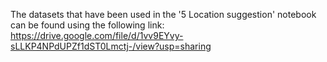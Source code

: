 The datasets that have been used in the '5 Location suggestion' notebook can be found using the following link:
https://drive.google.com/file/d/1vv9EYvy-sLLKP4NPdUPZf1dST0Lmctj-/view?usp=sharing